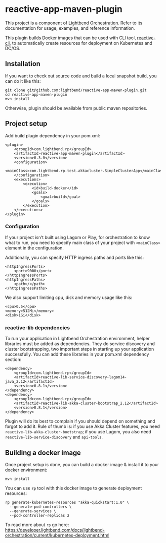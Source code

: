 # reactive-app-maven-plugin

This project is a component of [Lightbend Orchestration](https://developer.lightbend.com/docs/lightbend-orchestration-kubernetes/latest/). Refer to its documentation for usage, examples, and reference information.

This plugin builds Docker images that can be used with CLI tool, [reactive-cli](https://github.com/lightbend/reactive-cli), to automatically create resources for deployment on Kubernetes and DC/OS.

## Installation

If you want to check out source code and build a local snapshot build, you can do it like this:

```
git clone git@github.com:lightbend/reactive-app-maven-plugin.git
cd reactive-app-maven-plugin
mvn install
```

Otherwise, plugin should be available from public maven repositories.

## Project setup

Add build plugin dependency in your pom.xml:

```
<plugin>
    <groupId>com.lightbend.rp</groupId>
    <artifactId>reactive-app-maven-plugin</artifactId>
    <version>0.3.0</version>
    <configuration>
        <mainClass>com.lightbend.rp.test.akkacluster.SimpleClusterApp</mainClass>
    </configuration>
    <executions>
        <execution>
            <id>build-docker</id>
            <goals>
                <goal>build</goal>
            </goals>
        </execution>
    </executions>
</plugin>
```

### Configuration

If your project isn't built using Lagom or Play, for orchestration to know what to run, you need to specify main class of your project with `<mainClass>` element in the configuration.

Additionally, you can specify HTTP ingress paths and ports like this:

```
<httpIngressPorts>
    <port>9000</port>
</httpIngressPorts>
<httpIngressPaths>
    <path>/</path>
</httpIngressPaths>
```

We also support limiting cpu, disk and memory usage like this:

```
<cpu>0.5</cpu>
<memory>512Mi</memory>
<disk>1Gi</disk>
```


### reactive-lib dependencies

To run your application in Lightbend Orchestration environment, helper libraries must be added as dependencies. They do service discovery and cluster bootstrapping, two
important steps in starting up your application successfully. You can add these libraries in your pom.xml dependency section:

```
<dependency>
    <groupId>com.lightbend.rp</groupId>
    <artifactId>reactive-lib-service-discovery-lagom14-java_2.12</artifactId>
    <version>0.8.1</version>
</dependency>
<dependency>
    <groupId>com.lightbend.rp</groupId>
    <artifactId>reactive-lib-akka-cluster-bootstrap_2.12</artifactId>
    <version>0.8.1</version>
</dependency>
```

Plugin will do its best to complain if you should depend on something and forgot to add it. Rule of thumb is: if you use Akka Cluster features, you
need `reactive-lib-akka-cluster-bootstrap`; if you use Lagom, you also need `reactive-lib-service-discovery` and
`api-tools`.

## Building a docker image

Once project setup is done, you can build a docker image & install it to your docker environment:

```
mvn install
```

You can use `rp` tool with this docker image to generate deployment resources:

```
rp generate-kubernetes-resources "akka-quickstart:1.0" \
  --generate-pod-controllers \
  --generate-services \
  --pod-controller-replicas 2
```

To read more about `rp` go here: <https://developer.lightbend.com/docs/lightbend-orchestration/current/kubernetes-deployment.html>
